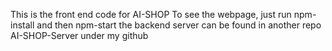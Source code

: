 This is the front end code for AI-SHOP
To see the webpage, just run npm-install and then npm-start
the backend server can be found in another repo AI-SHOP-Server under my github